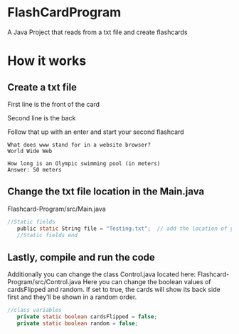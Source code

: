 # FlashCardProgram
 A Java Project that reads from a txt file and create flashcards

# How it works
## Create a txt file 
First line is the front of the card

Second line is the back
 
Follow that up with an enter and start your second flashcard
```
What does www stand for in a website browser?
World Wide Web

How long is an Olympic swimming pool (in meters)
Answer: 50 meters
```
 ## Change the txt file location in the Main.java 
 Flashcard-Program/src/Main.java
 ```c
 //Static fields
	public static String file = "Testing.txt"; 	// add the location of your txt file
	//Static fields end
 ```
## Lastly, compile and run the code
 
 
 Additionally you can change the class Control.java located here: Flashcard-Program/src/Control.java 
 Here you can change the boolean values of cardsFlipped and random. If set to true, the cards will show its
 back side first and they'll be shown in a random order.
 
 ```java
 //class variables
	private static boolean cardsFlipped = false;
	private static boolean random = false;
 ```
